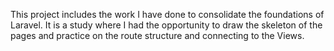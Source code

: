 
This project includes the work I have done to consolidate the foundations of Laravel. It is a study where I had the opportunity to draw the skeleton of the pages and practice on the route structure and connecting to the Views.



